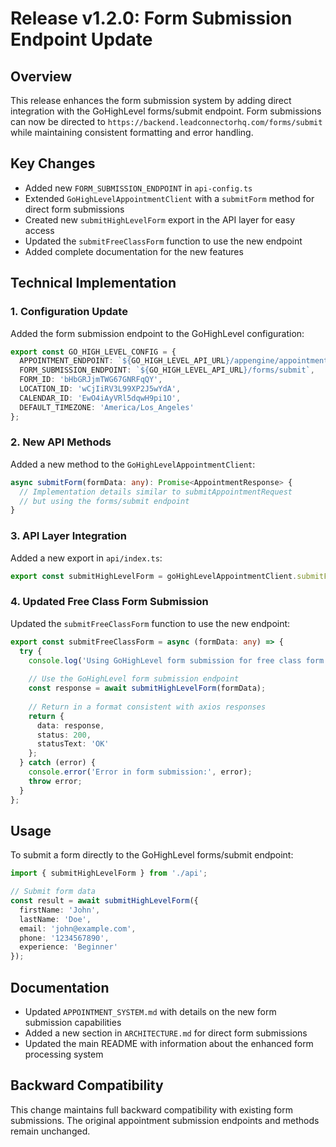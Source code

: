 # Release v1.2.0: Form Submission Endpoint Update

## Overview

This release enhances the form submission system by adding direct integration with the GoHighLevel forms/submit endpoint. Form submissions can now be directed to `https://backend.leadconnectorhq.com/forms/submit` while maintaining consistent formatting and error handling.

## Key Changes

- Added new `FORM_SUBMISSION_ENDPOINT` in `api-config.ts`
- Extended `GoHighLevelAppointmentClient` with a `submitForm` method for direct form submissions
- Created new `submitHighLevelForm` export in the API layer for easy access
- Updated the `submitFreeClassForm` function to use the new endpoint
- Added complete documentation for the new features

## Technical Implementation

### 1. Configuration Update

Added the form submission endpoint to the GoHighLevel configuration:

```typescript
export const GO_HIGH_LEVEL_CONFIG = {
  APPOINTMENT_ENDPOINT: `${GO_HIGH_LEVEL_API_URL}/appengine/appointment`,
  FORM_SUBMISSION_ENDPOINT: `${GO_HIGH_LEVEL_API_URL}/forms/submit`,
  FORM_ID: 'bHbGRJjmTWG67GNRFqQY',
  LOCATION_ID: 'wCjIiRV3L99XP2J5wYdA',
  CALENDAR_ID: 'EwO4iAyVRl5dqwH9pi1O',
  DEFAULT_TIMEZONE: 'America/Los_Angeles'
};
```

### 2. New API Methods

Added a new method to the `GoHighLevelAppointmentClient`:

```typescript
async submitForm(formData: any): Promise<AppointmentResponse> {
  // Implementation details similar to submitAppointmentRequest
  // but using the forms/submit endpoint
}
```

### 3. API Layer Integration

Added a new export in `api/index.ts`:

```typescript
export const submitHighLevelForm = goHighLevelAppointmentClient.submitForm.bind(goHighLevelAppointmentClient);
```

### 4. Updated Free Class Form Submission 

Updated the `submitFreeClassForm` function to use the new endpoint:

```typescript
export const submitFreeClassForm = async (formData: any) => {
  try {
    console.log('Using GoHighLevel form submission for free class form');
    
    // Use the GoHighLevel form submission endpoint
    const response = await submitHighLevelForm(formData);
    
    // Return in a format consistent with axios responses
    return {
      data: response,
      status: 200,
      statusText: 'OK'
    };
  } catch (error) {
    console.error('Error in form submission:', error);
    throw error;
  }
};
```

## Usage

To submit a form directly to the GoHighLevel forms/submit endpoint:

```typescript
import { submitHighLevelForm } from './api';

// Submit form data
const result = await submitHighLevelForm({
  firstName: 'John',
  lastName: 'Doe',
  email: 'john@example.com',
  phone: '1234567890',
  experience: 'Beginner'
});
```

## Documentation

- Updated `APPOINTMENT_SYSTEM.md` with details on the new form submission capabilities
- Added a new section in `ARCHITECTURE.md` for direct form submissions
- Updated the main README with information about the enhanced form processing system

## Backward Compatibility

This change maintains full backward compatibility with existing form submissions. The original appointment submission endpoints and methods remain unchanged. 